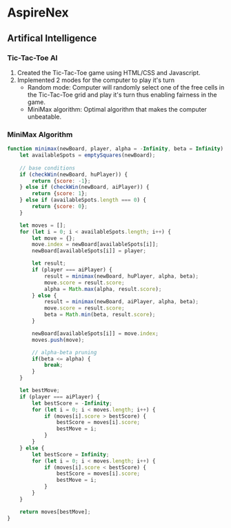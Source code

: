 # AspireNex

## Artifical Intelligence

### Tic-Tac-Toe AI

1. Created the Tic-Tac-Toe game using HTML/CSS and Javascript.
2. Implemented 2 modes for the computer to play it's turn
   - Random mode: Computer will randomly select one of the free cells in the Tic-Tac-Toe grid and play it's turn thus enabling fairness in the game.
   - MiniMax algorithm: Optimal algorithm that makes the computer unbeatable.

### MiniMax Algorithm

```javascript
function minimax(newBoard, player, alpha = -Infinity, beta = Infinity) {
    let availableSpots = emptySquares(newBoard);
    
    // base conditions
    if (checkWin(newBoard, huPlayer)) {
        return {score: -1};
    } else if (checkWin(newBoard, aiPlayer)) {
        return {score: 1};
    } else if (availableSpots.length === 0) {
        return {score: 0};
    }

    let moves = [];
    for (let i = 0; i < availableSpots.length; i++) {
        let move = {};
        move.index = newBoard[availableSpots[i]];
        newBoard[availableSpots[i]] = player;

        let result;
        if (player === aiPlayer) {
            result = minimax(newBoard, huPlayer, alpha, beta);
            move.score = result.score;
            alpha = Math.max(alpha, result.score);
        } else {
            result = minimax(newBoard, aiPlayer, alpha, beta);
            move.score = result.score;
            beta = Math.min(beta, result.score);
        }

        newBoard[availableSpots[i]] = move.index;
        moves.push(move);

        // alpha-beta pruning
        if(beta <= alpha) {
            break;
        }
    }

    let bestMove;
    if (player === aiPlayer) {
        let bestScore = -Infinity;
        for (let i = 0; i < moves.length; i++) {
            if (moves[i].score > bestScore) {
                bestScore = moves[i].score;
                bestMove = i;
            }
        }
    } else {
        let bestScore = Infinity;
        for (let i = 0; i < moves.length; i++) {
            if (moves[i].score < bestScore) {
                bestScore = moves[i].score;
                bestMove = i;
            }
        }
    }

    return moves[bestMove];
}
```
